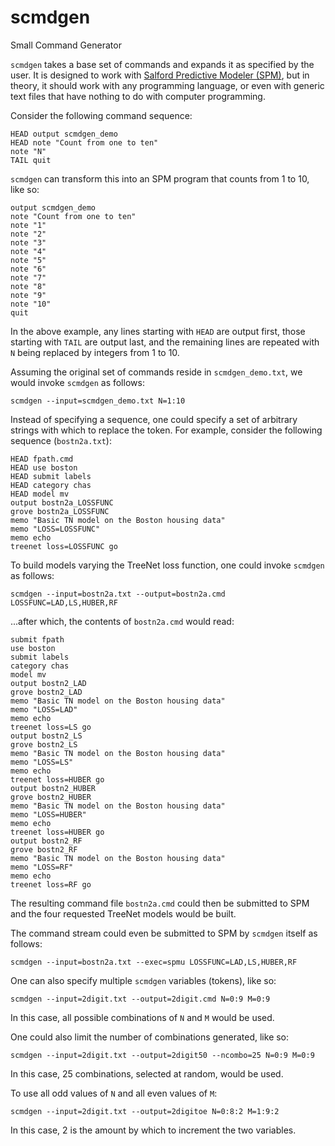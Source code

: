 # scmdgen
Small Command Generator

`scmdgen` takes a base set of commands and expands it as specified by the user.  It is designed to work with [Salford Predictive Modeler (SPM)](https://salford-systems.com/SPM), but in theory, it should work with any programming language, or even with generic text files that have nothing to do with computer programming.

Consider the following command sequence:
```
HEAD output scmdgen_demo
HEAD note "Count from one to ten"
note "N"
TAIL quit
```

`scmdgen` can transform this into an SPM program that counts from 1 to 10, like so:
```
output scmdgen_demo
note "Count from one to ten"
note "1"
note "2"
note "3"
note "4"
note "5"
note "6"
note "7"
note "8"
note "9"
note "10"
quit
```

In the above example, any lines starting with `HEAD` are output first, those starting with `TAIL` are output last, and the remaining lines are repeated with `N` being replaced by integers from 1 to 10.

Assuming the original set of commands reside in `scmdgen_demo.txt`, we would invoke `scmdgen` as follows:
```
scmdgen --input=scmdgen_demo.txt N=1:10
```

Instead of specifying a sequence, one could specify a set of arbitrary strings with which to replace the token.  For example,
consider the following sequence (`bostn2a.txt`):
```
HEAD fpath.cmd
HEAD use boston
HEAD submit labels
HEAD category chas
HEAD model mv
output bostn2a_LOSSFUNC
grove bostn2a_LOSSFUNC
memo "Basic TN model on the Boston housing data"
memo "LOSS=LOSSFUNC"
memo echo
treenet loss=LOSSFUNC go
```

To build models varying the TreeNet loss function, one could invoke `scmdgen` as follows:
```
scmdgen --input=bostn2a.txt --output=bostn2a.cmd LOSSFUNC=LAD,LS,HUBER,RF
```
...after which, the contents of `bostn2a.cmd` would read:
```
submit fpath
use boston
submit labels
category chas
model mv
output bostn2_LAD
grove bostn2_LAD
memo "Basic TN model on the Boston housing data"
memo "LOSS=LAD"
memo echo
treenet loss=LS go
output bostn2_LS
grove bostn2_LS
memo "Basic TN model on the Boston housing data"
memo "LOSS=LS"
memo echo
treenet loss=HUBER go
output bostn2_HUBER
grove bostn2_HUBER
memo "Basic TN model on the Boston housing data"
memo "LOSS=HUBER"
memo echo
treenet loss=HUBER go
output bostn2_RF
grove bostn2_RF
memo "Basic TN model on the Boston housing data"
memo "LOSS=RF"
memo echo
treenet loss=RF go
```
The resulting command file `bostn2a.cmd` could then be submitted to SPM and the four requested TreeNet models would be built.

The command stream could even be submitted to SPM by `scmdgen` itself as follows:
```
scmdgen --input=bostn2a.txt --exec=spmu LOSSFUNC=LAD,LS,HUBER,RF
```
One can also specify multiple `scmdgen` variables (tokens), like so:
```
scmdgen --input=2digit.txt --output=2digit.cmd N=0:9 M=0:9
```
In this case, all possible combinations of `N` and `M` would be used.

One could also limit the number of combinations generated, like so:
```
scmdgen --input=2digit.txt --output=2digit50 --ncombo=25 N=0:9 M=0:9
```
In this case, 25 combinations, selected at random, would be used.

To use all odd values of `N` and all even values of `M`:
```
scmdgen --input=2digit.txt --output=2digitoe N=0:8:2 M=1:9:2
```
In this case, 2 is the amount by which to increment the two variables.

